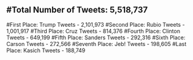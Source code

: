 #Total Number of Tweets: 5,518,737 
---
#First Place: Trump Tweets - 2,101,973
#Second Place: Rubio Tweets - 1,001,917
#Third Place: Cruz Tweets - 814,376
#Fourth Place: Clinton Tweets - 649,199
#Fifth Place: Sanders Tweets - 292,316
#Sixth Place: Carson Tweets - 272,566
#Seventh Place: Jeb! Tweets - 198,605
#Last Place: Kasich Tweets - 188,749
